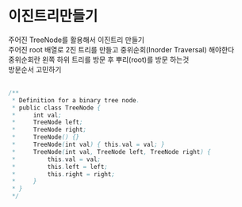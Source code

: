 <h1>이진트리만들기</h1>
주어진 TreeNode를 활용해서 이진트리 만들기<br>
주어진 root 배열로 2진 트리를 만들고 중위순회(Inorder Traversal) 해야한다<br>
중위순회란 왼쪽 하위 트리를 방문 후 뿌리(root)를 방문 하는것<br>
방문순서 고민하기<br>
<br>

```java
/**
 * Definition for a binary tree node.
 * public class TreeNode {
 *     int val;
 *     TreeNode left;
 *     TreeNode right;
 *     TreeNode() {}
 *     TreeNode(int val) { this.val = val; }
 *     TreeNode(int val, TreeNode left, TreeNode right) {
 *         this.val = val;
 *         this.left = left;
 *         this.right = right;
 *     }
 * }
 */
```
